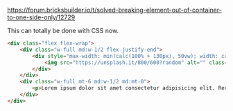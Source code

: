 https://forum.bricksbuilder.io/t/solved-breaking-element-out-of-container-to-one-side-only/12729

This can totally be done with CSS now.

```HTML
<div class="flex flex-wrap">
    <div class="w-full md:w-1/2 flex justify-end">
        <div style="max-width: min(calc(100% + 130px), 50vw); width: calc(100% + ((100vw - 100%) / 2));" class="shrink-0 pr-4">
            <img src="https://unsplash.it/800/600?random" alt="" class="w-full"/>
        </div>
    </div>
    <div class="w-full mt-6 md:w-1/2 md:mt-0">
        <p>Lorem ipsum dolor sit amet consectetur adipisicing elit. Rerum dicta maxime, eius voluptate atque consectetur culpa quod tempora sequi, a nesciunt? Vero eum praesentium odio, quo laborum porro eaque consectetur soluta. Reprehenderit necessitatibus corporis, dicta at voluptate nesciunt nobis vitae.</p>
    </div>
</div>
```
